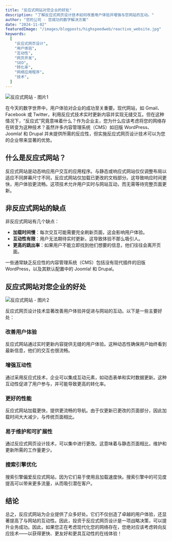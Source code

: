 ```yaml
---
title: "反应式网站对您企业的好处"
description: "了解反应式网页设计技术如何改善用户体验并增强与您网站的互动。"
author: "您的公司 - 您成功的数字解决方案"
date: "2024-11-02"
featuredImage: "/images/blogposts/highspeedweb/reactive_website.jpg"
keywords:
  [
    "反应式网页设计",
    "用户体验",
    "互动性",
    "网页开发",
    "SEO",
    "转化率",
    "网络应用程序",
    "技术",
  ]
---
```


![反应式网站 - 图片1](/images/blogposts/highspeedweb/reactive_website.jpg)

在今天的数字世界中，用户体验对企业的成功至关重要。现代网站，如 Gmail、Facebook 或 Twitter，利用反应式技术实时更新内容并实现无缝交互。但在这种情况下，“反应式”究竟意味着什么？作为企业主，您为什么应该考虑将您的网络存在转变为这种技术？虽然许多内容管理系统（CMS）如旧版 WordPress、Joomla! 和 Drupal 并未提供所需的反应性，但实施反应式网页设计技术可以为您的企业带来显著的优势。

## 什么是反应式网站？

反应式网站是动态响应用户交互的应用程序。与静态或响应式网站仅仅调整布局以适应不同屏幕尺寸不同，反应式网站仅加载已更改的文档部分。这导致响应时间更快，用户体验更流畅。这项技术允许用户实时与网站互动，而无需等待完整页面更新。

## 非反应式网站的缺点

非反应式网站有几个缺点：

- **加载时间慢**：每次交互可能需要完全刷新页面，这会影响用户体验。
- **互动性有限**：用户无法期待实时更新，这导致体验不那么吸引人。
- **更高的跳出率**：如果用户不能立即找到他们想要的信息，他们往往会离开页面。

一些通常缺乏反应性的内容管理系统（CMS）包括没有现代插件的旧版 WordPress，以及其默认配置中的 Joomla! 和 Drupal。

## 反应式网站对您企业的好处

![反应式网站 - 图片2](/images/blogposts/highspeedweb/reactive_website2.jpg)

反应式网页设计技术显著改善用户体验并促进与网站的互动。以下是一些主要好处：

### 改善用户体验

反应式网站通过实时更新内容提供无缝的用户体验。这种动态性确保用户始终看到最新信息，他们的交互也很流畅。

### 增强互动性

通过采用反应式技术，企业可以集成互动元素，如动态表单和实时数据更新。这种互动性促进了用户参与，并可能导致更高的转化率。

### 更好的性能

反应式网站加载更快，提供更流畅的导航。由于仅更新已更改的页面部分，因此加载时间大大减少，与传统页面相比。

### 易于维护和可扩展性

通过反应式网页设计技术，可以集中进行更改。这意味着与静态页面相比，维护和更新所需的工作量更少。

### 搜索引擎优化

搜索引擎偏爱反应式网站，因为它们易于使用且加载速度快。搜索引擎中的可见度提高可以带来更多流量，从而吸引潜在客户。

## 结论

总之，反应式网站为企业提供了众多好处。它们不仅创造了卓越的用户体验，还显著提高了与网站的互动性。因此，投资于反应式网页设计是一项战略决策，可以提升业务成功。因此，如果您正在考虑现代化您的网络存在，您绝对应该考虑转向反应技术——以获得更快、更友好和更具互动性的在线体验！
